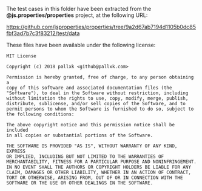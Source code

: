 The test cases in this folder have been extracted from the
**@js.properties/properties** project, at the following URL:

https://github.com/jsproperties/properties/tree/9a2d67ab7194d1105b0dc85fbf3ad7b7c3f83212/test/data

These files have been available under the following license:

```
MIT License

Copyright (c) 2018 pallxk <github@pallxk.com>

Permission is hereby granted, free of charge, to any person obtaining a
copy of this software and associated documentation files (the
"Software"), to deal in the Software without restriction, including
without limitation the rights to use, copy, modify, merge, publish,
distribute, sublicense, and/or sell copies of the Software, and to
permit persons to whom the Software is furnished to do so, subject to
the following conditions:

The above copyright notice and this permission notice shall be included
in all copies or substantial portions of the Software.

THE SOFTWARE IS PROVIDED "AS IS", WITHOUT WARRANTY OF ANY KIND, EXPRESS
OR IMPLIED, INCLUDING BUT NOT LIMITED TO THE WARRANTIES OF
MERCHANTABILITY, FITNESS FOR A PARTICULAR PURPOSE AND NONINFRINGEMENT.
IN NO EVENT SHALL THE AUTHORS OR COPYRIGHT HOLDERS BE LIABLE FOR ANY
CLAIM, DAMAGES OR OTHER LIABILITY, WHETHER IN AN ACTION OF CONTRACT,
TORT OR OTHERWISE, ARISING FROM, OUT OF OR IN CONNECTION WITH THE
SOFTWARE OR THE USE OR OTHER DEALINGS IN THE SOFTWARE.
```

